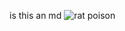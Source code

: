 is this an md 
![rat poison](https://encrypted-tbn0.gstatic.com/images?q=tbn:ANd9GcQa73Tb-DrdolJPB9cWCv66zeT_dOYZtGtFNQ&usqp=CAU)
